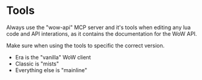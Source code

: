 # Tools

Always use the "wow-api" MCP server and it's tools when editing any lua code and API interations, as it contains the documentation for the WoW API.

Make sure when using the tools to specific the correct version.

* Era is the "vanilla" WoW client
* Classic is "mists"
* Everything else is "mainline"
